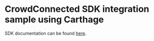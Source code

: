 # CrowdConnected SDK integration sample using Carthage

SDK documentation can be found [here](https://support.crowdconnected.com/hc/en-us/sections/360005643098-SDK-Integration).
